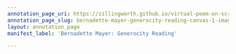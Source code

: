 ```yaml
---
annotation_page_uri: https://zillingworth.github.io/virtual-poem-on-screen/annotations/bernadette-mayer-generocity-reading-canvas-1-image--sound--and-transcription.json
annotation_page_slug: bernadette-mayer-generocity-reading-canvas-1-image--sound--and-transcription
layout: annotation_page
manifest_label: 'Bernadette Mayer: Generocity Reading'

---
```

